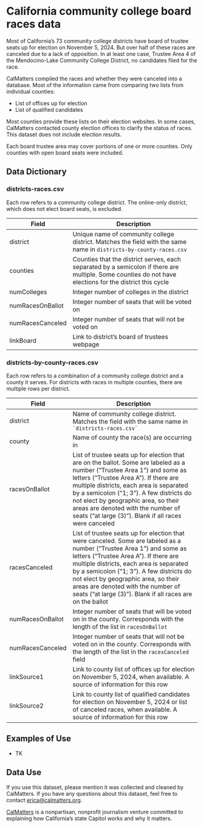 # California community college board races data

Most of California’s 73 community college districts have board of trustee seats up for election on November 5, 2024. But over half of these races are canceled due to a  lack of opposition. In at least one case, Trustee Area 4 of the Mendocino-Lake Community College District, no candidates filed for the race.

CalMatters compiled the races and whether they were canceled into a database. Most of the information came from comparing two lists from individual counties:
- List of offices up for election
- List of qualified candidates

Most counties provide these lists on their election websites. In some cases, CalMatters contacted county election offices to clarify the status of races. This dataset does not include election results.

Each board trustee area may cover portions of one or more counties. Only counties with open board seats were included.

## Data Dictionary

### districts-races.csv

Each row refers to a community college district. The online-only district, which does not elect board seats, is excluded. 

<table>
  <thead>
    <tr>
      <th>Field</th>
      <th>Description</th>
    </tr>
  </thead>
  <tbody>
    <tr>
      <td>district</td>
      <td>Unique name of community college district. Matches the field with the same name in <code>districts-by-county-races.csv</code>
      </td>
    </tr>
    <tr>
      <td>counties</td>
      <td>Counties that the district serves, each separated by a semicolon if there are multiple. Some counties do not have elections for the district this cycle</td>
    </tr>
    <tr>
      <td>numColleges</td>
      <td>Integer number of colleges in the district</td>
    </tr>
    <tr>
      <td>numRacesOnBallot</td>
      <td>Integer number of seats that will be voted on</td>
    </tr>
    <tr>
      <td>numRacesCanceled</td>
      <td>Integer number of seats that will not be voted on</td>
    </tr>
    <tr>
      <td>linkBoard</td>
      <td>Link to district’s board of trustees webpage</td>
    </tr>
  </tbody>
</table>

### districts-by-county-races.csv

Each row refers to a combination of a community college district and a county it serves. For districts with races in multiple counties, there are multiple rows per district.

<table>
  <thead>
    <tr>
      <th>Field</th>
      <th>Description</th>
    </tr>
  </thead>
  <tbody>
    <tr>
      <td>district</td>
      <td>Name of community college district. Matches the field with the same name in <code>`districts-races.csv`</code>
      </td>
    </tr>
    <tr>
      <td>county</td>
      <td>Name of county the race(s) are occurring in</td>
    </tr>
    <tr>
      <td>racesOnBallot</td>
      <td>List of trustee seats up for election that are on the ballot. Some are labeled as a number (“Trustee Area 1”) and some as letters (“Trustee Area A”). If there are multiple districts, each area is separated by a semicolon (“1; 3”). A few districts do not elect by geographic area, so their areas are denoted with the number of seats (“at large (3)”). Blank if all races were canceled</td>
    </tr>
    <tr>
      <td>racesCanceled</td>
      <td>List of trustee seats up for election that were canceled. Some are labeled as a number (“Trustee Area 1”) and some as letters (“Trustee Area A”). If there are multiple districts, each area is separated by a semicolon (“1; 3”). A few districts do not elect by geographic area, so their areas are denoted with the number of seats (“at large (3)”). Blank if all races are on the ballot</td>
    </tr>
    <tr>
      <td>numRacesOnBallot</td>
      <td>Integer number of seats that will be voted on in the county. Corresponds with the length of the list in <code>racesOnBallot</code></td>
    </tr>
     <tr>
      <td>numRacesCanceled</td>
      <td>Integer number of seats that will not be voted on in the county. Corresponds with the length of the list in the <code>racesCanceled</code> field</td>
    </tr>
    <tr>
      <td>linkSource1</td>
      <td>Link to county list of offices up for election on November 5, 2024, when available. A source of information for this row</td>
    </tr>
    <tr>
      <td>linkSource2</td>
      <td>Link to county list of qualified candidates for election on November 5, 2024 or list of canceled races, when available. A source of information for this row</td>
    </tr>
  </tbody>
</table>

## Examples of Use

- TK

## Data Use

If you use this dataset, please mention it was collected and cleaned by CalMatters. If you have any questions about this dataset, feel free to contact erica@calmatters.org.

[CalMatters](https://calmatters.org/) is a nonpartisan, nonprofit journalism venture committed to explaining how California’s state Capitol works and why it matters.

